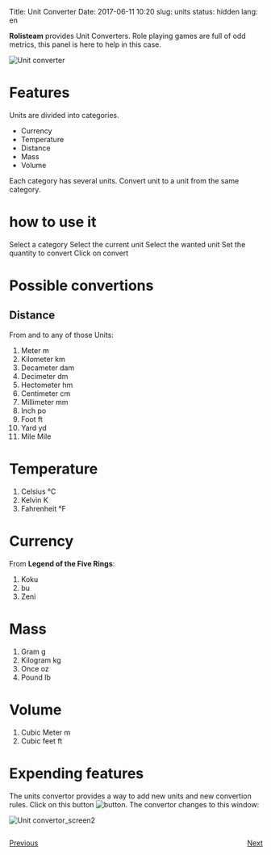 Title: Unit Converter
Date: 2017-06-11 10:20
slug: units
status: hidden
lang: en


**Rolisteam** provides Unit Converters.
Role playing games are full of odd metrics, this panel is here to help in this case.

![Unit converter]({static}/images/en/unit_convertor.jpg)

# Features

Units are divided into categories.

* Currency
* Temperature
* Distance
* Mass
* Volume

Each category has several units.
Convert unit to a unit from the same category.

# how to use it

Select a category
Select the current unit
Select the wanted unit
Set the quantity to convert
Click on convert


# Possible convertions

## Distance

From and to any of those Units:

1. Meter m
2. Kilometer km
3. Decameter dam
4. Decimeter dm
5. Hectometer hm
6. Centimeter cm
7. Millimeter mm
8. Inch po
9. Foot ft
10. Yard yd
11. Mile Mile

# Temperature

1. Celsius °C
2. Kelvin K
3. Fahrenheit °F

# Currency

From **Legend of the Five Rings**:

1. Koku
2. bu
3. Zeni

# Mass

1. Gram g
2. Kilogram kg
3. Once oz
4. Pound lb

# Volume

1. Cubic Meter m
2. Cubic feet ft

# Expending features

The units convertor provides a way to add new units and new convertion rules.
Click on this button ![button]({static}/images/pictos/list.png). 
The convertor changes to this window:

![Unit convertor_screen2]({static}/images/en/set_unit_convertion_rules.jpg)



<p style="text-align: left; width:49%;  display: inline-block;"><a href="/namegenerator.html">Previous</a></p>
<p style="text-align: right; width:50%;  display: inline-block;"><a href="/dicebookmark.html">Next</a></p>
